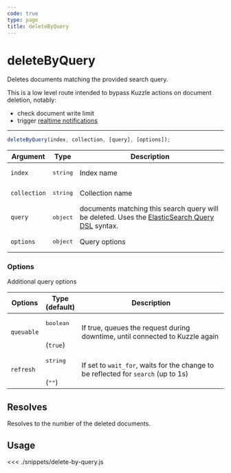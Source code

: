 ```yaml
---
code: true
type: page
title: deleteByQuery
---
```


# deleteByQuery

Deletes documents matching the provided search query. 

This is a low level route intended to bypass Kuzzle actions on document deletion, notably:
  - check document write limit
  - trigger [realtime notifications](/core/2/guides/essentials/real-time)

---

```js
deleteByQuery(index, collection, [query], [options]);
```

| Argument     | Type              | Description     |
| ------------ | ----------------- | --------------- |
| `index`      | <pre>string</pre> | Index name      |
| `collection` | <pre>string</pre> | Collection name |
| `query`      | <pre>object</pre> | documents matching this search query will be deleted. Uses the [ElasticSearch Query DSL](https://www.elastic.co/guide/en/elasticsearch/reference/7.4/query-dsl.html) syntax.  |
| `options`    | <pre>object</pre> | Query options   |

### Options

Additional query options

| Options    | Type<br/>(default)              | Description                                                                        |
| ---------- | ------------------------------- | ---------------------------------------------------------------------------------- |
| `queuable` | <pre>boolean</pre><br/>(`true`) | If true, queues the request during downtime, until connected to Kuzzle again       |
| `refresh`  | <pre>string</pre><br/>(`""`)    | If set to `wait_for`, waits for the change to be reflected for `search` (up to 1s) |

## Resolves

Resolves to the number of the deleted documents.

## Usage

<<< ./snippets/delete-by-query.js
